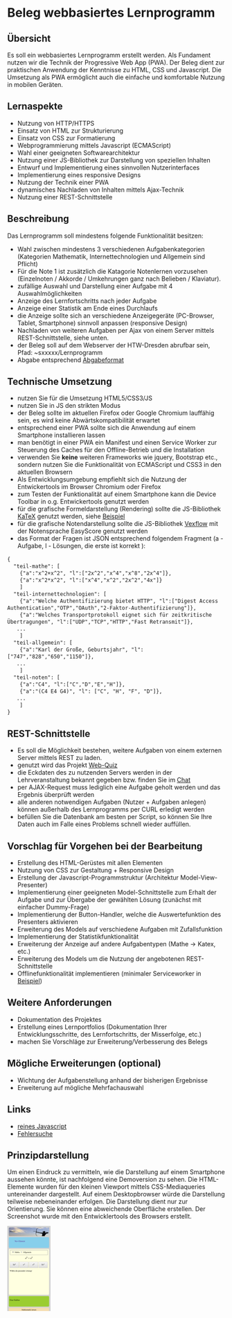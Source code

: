 # Beleg webbasiertes Lernprogramm

## Übersicht
Es soll ein webbasiertes Lernprogramm erstellt werden. Als Fundament nutzen wir die Technik der Progressive Web App (PWA).
Der Beleg dient zur praktischen Anwendung der Kenntnisse zu HTML, CSS und Javascript. Die Umsetzung als PWA ermöglicht auch die einfache und komfortable Nutzung in mobilen Geräten. 

## Lernaspekte
- Nutzung von HTTP/HTTPS
- Einsatz von HTML zur Strukturierung
- Einsatz von CSS zur Formatierung 
- Webprogrammierung mittels Javascript (ECMAScript)
- Wahl einer geeigneten Softwarearchitektur 
- Nutzung einer JS-Bibliothek zur Darstellung von speziellen Inhalten
- Entwurf und Implementierung eines sinnvollen Nutzerinterfaces
- Implementierung eines responsive Designs
- Nutzung der Technik einer PWA
- dynamisches Nachladen von Inhalten mittels Ajax-Technik
- Nutzung einer REST-Schnittstelle 

## Beschreibung
Das Lernprogramm soll mindestens folgende Funktionalität besitzen:
- Wahl zwischen mindestens 3 verschiedenen Aufgabenkategorien (Kategorien Mathematik, Internettechnologien und Allgemein sind Pflicht)
- Für die Note 1 ist zusätzlich die Katagorie Notenlernen vorzusehen (Einzelnoten / Akkorde / Umkehrungen ganz nach Belieben / Klaviatur).
- zufällige Auswahl und Darstellung einer Aufgabe mit 4 Auswahlmöglichkeiten
- Anzeige des Lernfortschritts nach jeder Aufgabe
- Anzeige einer Statistik am Ende eines Durchlaufs
- die Anzeige sollte sich an verschiedene Anzeigegeräte (PC-Browser, Tablet, Smartphone) sinnvoll anpassen (responsive Design)
- Nachladen von weiteren Aufgaben per Ajax von einem Server mittels REST-Schnittstelle, siehe unten.
- der Beleg soll auf dem Webserver der HTW-Dresden abrufbar sein, Pfad: ~sxxxxx/Lernprogramm
- Abgabe entsprechend [Abgabeformat](https://github.com/HTWDD-RN/Lernprogramm/blob/Beleg-2021/Beleg-Abgabeformat.md)

## Technische Umsetzung
- nutzen Sie für die Umsetzung HTML5/CSS3/JS 
- nutzen Sie in JS den strikten Modus 
- der Beleg sollte im aktuellen Firefox oder Google Chromium lauffähig sein, es wird keine Abwärtskompatibilität erwartet
- entsprechend einer PWA sollte sich die Anwendung auf einem Smartphone installieren lassen
- man benötigt in einer PWA ein Manifest und einen Service Worker zur Steuerung des Caches für den Offline-Betrieb und die Installation
- verwenden Sie **keine** weiteren Frameworks wie jquery, Bootstrap etc., sondern nutzen Sie die Funktionalität von ECMAScript und CSS3 in den aktuellen Browsern
- Als Entwicklungsumgebung empfiehlt sich die Nutzung der Entwickertools im Browser Chromium oder Firefox
- zum Testen der Funktionalität auf einem Smartphone kann die Device Toolbar in o.g. Entwickertools genutzt werden
- für die grafische Formeldarstellung (Rendering) sollte die JS-Bibliothek [KaTeX](https://github.com/KaTeX/KaTeX) genutzt werden, siehe [Beispiel](mathe-demo.html)
- für die grafische Notendarstellung sollte die JS-Bibliothek [Vexflow](https://github.com/0xfe/vexflow) mit der Notensprache EasyScore genutzt werden
- das Format der Fragen ist JSON entsprechend folgendem Fragment (a - Aufgabe, l - Lösungen, die erste ist korrekt ):
```
{ 
  "teil-mathe": [
    {"a":"x^2+x^2", "l":["2x^2","x^4","x^8","2x^4"]},
    {"a":"x^2*x^2", "l":["x^4","x^2","2x^2","4x"]}
    ]
  "teil-internettechnologien": [
    {"a":"Welche Authentifizierung bietet HTTP", "l":["Digest Access Authentication","OTP","OAuth","2-Faktor-Authentifizierung"]},
    {"a":"Welches Transportprotokoll eignet sich für zeitkritische Übertragungen", "l":["UDP","TCP","HTTP","Fast Retransmit"]},
   ...
    ]  
  "teil-allgemein": [
    {"a":"Karl der Große, Geburtsjahr", "l":["747","828","650","1150"]},
   ...
    ]
  "teil-noten": [
    {"a":"C4", "l":["C","D","E","H"]},
    {"a":"(C4 E4 G4)", "l": ["C", "H", "F", "D"]},
   ...
    ]       
}
```

## REST-Schnittstelle
- Es soll die Möglichkeit bestehen, weitere Aufgaben von einem externen Server mittels REST zu laden.
- genutzt wird das Projekt [Web-Quiz](https://github.com/swsms/web-quiz-engine)
- die Eckdaten des zu nutzenden Servers werden in der Lehrveranstaltung bekannt gegeben bzw. finden Sie im [Chat](https://imessage.informatik.htw-dresden.de/channel/internettechnologien1)
- per AJAX-Request muss lediglich eine Aufgabe geholt werden und das Ergebnis überprüft werden
- alle anderen notwendigen Aufgaben (Nutzer + Aufgaben anlegen) können außerhalb des Lernprogramms per CURL erledigt werden
- befüllen Sie die Datenbank am besten per Script, so können Sie Ihre Daten auch im Falle eines Problems schnell wieder auffüllen.

## Vorschlag für Vorgehen bei der Bearbeitung
- Erstellung des HTML-Gerüstes mit allen Elementen
- Nutzung von CSS zur Gestaltung + Responsive Design
- Erstellung der Javascript-Programmstruktur (Architektur Model-View-Presenter)
- Implementierung einer geeigneten Model-Schnittstelle zum Erhalt der Aufgabe und zur Übergabe der gewählten Lösung (zunächst mit einfacher Dummy-Frage)
- Implementierung der Button-Handler, welche die Auswertefunktion des Presenters aktivieren
- Erweiterung des Models auf verschiedene Aufgaben mit Zufallsfunktion
- Implementierung der Statistikfunktionalität
- Erweiterung der Anzeige auf andere Aufgabentypen (Mathe -> Katex, etc.)
- Erweiterung des Models um die Nutzung der angebotenen REST-Schnittstelle
- Offlinefunktionalität implementieren (minimaler Serviceworker in [Beispiel](mathe-demo.html))

## Weitere Anforderungen
- Dokumentation des Projektes
- Erstellung eines Lernportfolios (Dokumentation Ihrer Entwicklungsschritte, des Lernfortschritts, der Misserfolge, etc.)
- machen Sie Vorschläge zur Erweiterung/Verbesserung des Belegs

## Mögliche Erweiterungen (optional)
- Wichtung der Aufgabenstellung anhand der bisherigen Ergebnisse
- Erweiterung auf mögliche Mehrfachauswahl


## Links
- [reines Javascript](https://htmldom.dev/)
- [Fehlersuche](https://stackoverflow.com)


## Prinzipdarstellung
Um einen Eindruck zu vermitteln, wie die Darstellung auf einem Smartphone aussehen könnte, ist nachfolgend eine Demoversion zu sehen.
Die HTML-Elemente wurden für den kleinen Viewport mittels CSS-Mediaqueries untereinander dargestellt. Auf einem Desktopbrowser würde die Darstellung teilweise nebeneinander erfolgen. Die Darstellung dient nur zur Orientierung. Sie können eine abweichende Oberfläche erstellen.
Der Screenshot wurde mit den Entwicklertools des Browsers erstellt.

<img src="images/demo.png" width="100">
